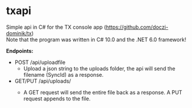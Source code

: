 # txapi
Simple api in C# for the TX console app (https://github.com/doczi-dominik/tx)<br>
Note that the program was written in C# 10.0 and the .NET 6.0 framework!

<b>Endpoints:</b>
* POST /api/uploadfile
  - Upload a json string to the uploads folder, the api will send the filename (SyncId) as a response.
* GET/PUT /api/uploads/<filename>
  - A GET request will send the entire file back as a response. A PUT request appends to the file.
